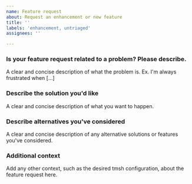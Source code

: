 ```yaml
---
name: Feature request
about: Request an enhancement or new feature
title: ''
labels: 'enhancement, untriaged'
assignees: ''

---
```


<!--
Github Issues are consistently monitored by F5 staff, but should be considered
as best effort only and you should not expect to receive the same level of
response as provided by F5 Support. Please open a case
(https://support.f5.com/csp/article/K2633) with F5 if this is a critical issue.

When filing an issue please check to see if an issue already exists that matches your's
-->

### Is your feature request related to a problem? Please describe.
A clear and concise description of what the problem is. Ex. I'm always frustrated when [...]

### Describe the solution you'd like
A clear and concise description of what you want to happen.

### Describe alternatives you've considered
A clear and concise description of any alternative solutions or features you've considered.

### Additional context
Add any other context, such as the desired tmsh configuration, about the feature request here.
